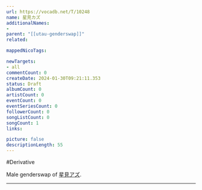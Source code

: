```yaml
---
url: https://vocadb.net/T/10248
name: 星見カズ
additionalNames: 
- 
parent: "[[utau-genderswap]]"
related:

mappedNicoTags:

newTargets:
- all
commentCount: 0
createDate: 2024-01-30T09:21:11.353
status: Draft
albumCount: 0
artistCount: 0
eventCount: 0
eventSeriesCount: 0
followerCount: 0
songListCount: 0
songCount: 1
links: 

picture: false
descriptionLength: 55
---
```


#Derivative

Male genderswap of [星見アズ](https://vocadb.net/Ar/92615).

---


